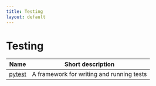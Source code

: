 ```yaml
---
title: Testing
layout: default
---
```


# Testing

| Name     | Short description |
| -------- | ------------------|
| [pytest](https://docs.pytest.org/en/stable/contents.html) | A framework for writing and running tests |
